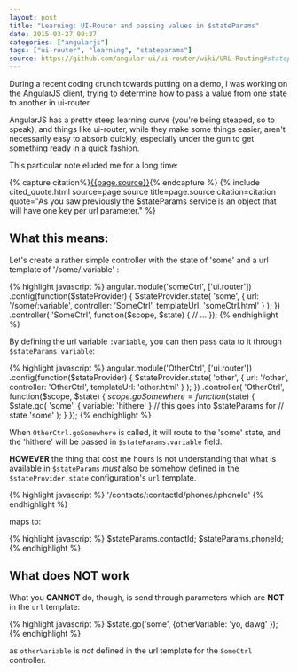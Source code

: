 ```yaml
---
layout: post
title: "Learning: UI-Router and passing values in $stateParams"
date: 2015-03-27 00:37
categories: ["angularjs"]
tags: ["ui-router", "learning", "stateparams"]
source: https://github.com/angular-ui/ui-router/wiki/URL-Routing#stateparams-service
---
```

During a recent coding crunch towards putting on a demo, I was working
on the AngularJS client, trying to determine how to pass a value from
one state to another in ui-router.

AngularJS has a pretty steep learning curve (you're being steaped, so
to speak), and things like ui-router, while they make some things
easier, aren't necessarily easy to absorb quickly, especially under
the gun to get something ready in a quick fashion.

This particular note eluded me for a long time:

{% capture citation%}<a href="{{page.source}}">{{page.source}}</a>{% endcapture %}
{% include cited_quote.html source=page.source title=page.source citation=citation quote="As you saw previously the $stateParams service is an object that will have one key per url parameter." %}

## What this means:

Let's create a rather simple controller with the state of 'some' and a
url template of '/some/:variable' :

{% highlight javascript %}
angular.module('someCtrl', ['ui.router'])
  .config(function($stateProvider) {
    $stateProvider.state(
      'some', {
        url: '/some/:variable',
        controller: 'SomeCtrl',
        templateUrl: 'someCtrl.html'
      }
    );
  })
  .controller(
    'SomeCtrl',
    function($scope, $state) {
      // ...
    });
{% endhighlight %}

By defining the url variable `:variable`, you can then pass data
to it through `$stateParams.variable`:

{% highlight javascript %}
angular.module('OtherCtrl', ['ui.router'])
  .config(function($stateProvider) {
    $stateProvider.state(
      'other', {
        url: '/other',
        controller: 'OtherCtrl',
        templateUrl: 'other.html'
      }
    );
  })
  .controller(
    'OtherCtrl',
    function($scope, $state) {
      $scope.goSomewhere = function($state) {
        $state.go(
          'some',
          { variable: 'hithere' } // this goes into $stateParams for
                                  // state 'some'
        );
      }
    });
{% endhighlight %}

When `OtherCtrl.goSomewhere` is called, it will route to the
'some' state, and the 'hithere' will be passed in
`$stateParams.variable` field.

**HOWEVER** the thing that cost me hours is not understanding
that what is available in `$stateParams` *must* also be somehow
defined in the `$stateProvider.state` configuration's `url`
template.


{% highlight javascript %}
'/contacts/:contactId/phones/:phoneId'
{% endhighlight %}

maps to:

{% highlight javascript %}
$stateParams.contactId;
$stateParams.phoneId;
{% endhighlight %}

## What does NOT work

What you **CANNOT** do, though, is send through parameters which are
**NOT** in the `url` template:

{% highlight javascript %}
$state.go('some', {otherVariable: 'yo, dawg' });
{% endhighlight %}

as `otherVariable` is *not* defined in the url template for the
`SomeCtrl` controller.
